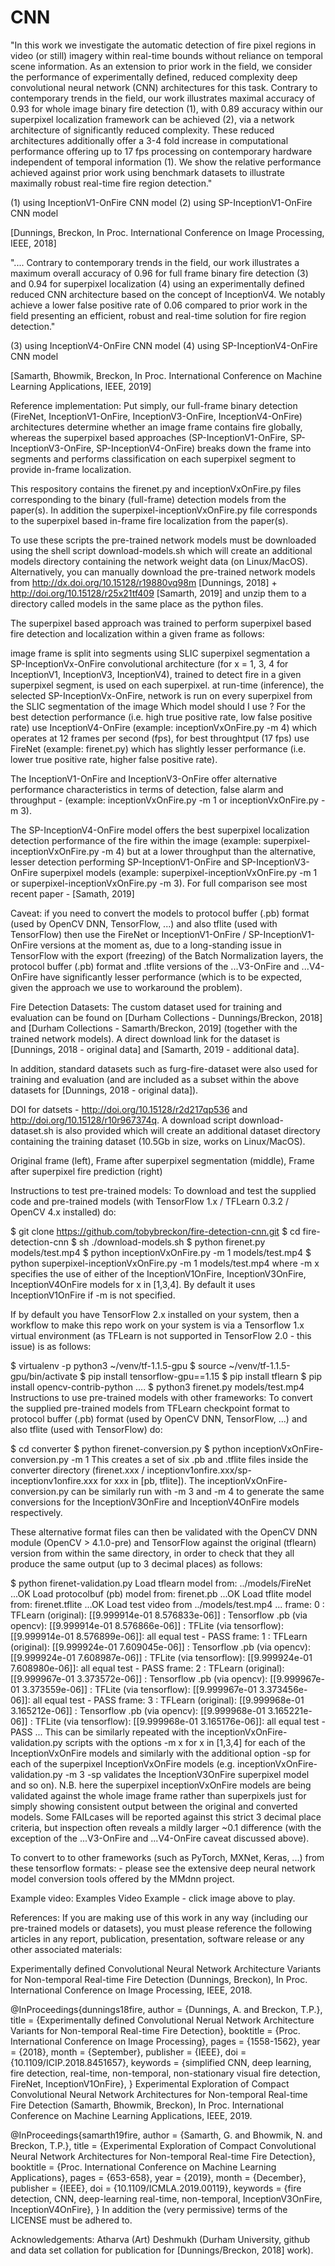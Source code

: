 # CNN
"In this work we investigate the automatic detection of fire pixel regions in video (or still) imagery within real-time bounds without reliance on temporal scene information. As an extension to prior work in the field, we consider the performance of experimentally defined, reduced complexity deep convolutional neural network (CNN) architectures for this task. Contrary to contemporary trends in the field, our work illustrates maximal accuracy of 0.93 for whole image binary fire detection (1), with 0.89 accuracy within our superpixel localization framework can be achieved (2), via a network architecture of significantly reduced complexity. These reduced architectures additionally offer a 3-4 fold increase in computational performance offering up to 17 fps processing on contemporary hardware independent of temporal information (1). We show the relative performance achieved against prior work using benchmark datasets to illustrate maximally robust real-time fire region detection."

(1) using InceptionV1-OnFire CNN model (2) using SP-InceptionV1-OnFire CNN model

[Dunnings, Breckon, In Proc. International Conference on Image Processing, IEEE, 2018]

".... Contrary to contemporary trends in the field, our work illustrates a maximum overall accuracy of 0.96 for full frame binary fire detection (3) and 0.94 for superpixel localization (4) using an experimentally defined reduced CNN architecture based on the concept of InceptionV4. We notably achieve a lower false positive rate of 0.06 compared to prior work in the field presenting an efficient, robust and real-time solution for fire region detection."

(3) using InceptionV4-OnFire CNN model (4) using SP-InceptionV4-OnFire CNN model

[Samarth, Bhowmik, Breckon, In Proc. International Conference on Machine Learning Applications, IEEE, 2019]

Reference implementation:
Put simply, our full-frame binary detection (FireNet, InceptionV1-OnFire, InceptionV3-OnFire, InceptionV4-OnFire) architectures determine whether an image frame contains fire globally, whereas the superpixel based approaches (SP-InceptionV1-OnFire, SP-InceptionV3-OnFire, SP-InceptionV4-OnFire) breaks down the frame into segments and performs classification on each superpixel segment to provide in-frame localization.

This respository contains the firenet.py and inceptionVxOnFire.py files corresponding to the binary (full-frame) detection models from the paper(s). In addition the superpixel-inceptionVxOnFire.py file corresponds to the superpixel based in-frame fire localization from the paper(s).

To use these scripts the pre-trained network models must be downloaded using the shell script download-models.sh which will create an additional models directory containing the network weight data (on Linux/MacOS). Alternatively, you can manually download the pre-trained network models from http://dx.doi.org/10.15128/r19880vq98m [Dunnings, 2018] + http://doi.org/10.15128/r25x21tf409 [Samarth, 2019] and unzip them to a directory called models in the same place as the python files.

The superpixel based approach was trained to perform superpixel based fire detection and localization within a given frame as follows:

image frame is split into segments using SLIC superpixel segmentation
a SP-InceptionVx-OnFire convolutional architecture (for x = 1, 3, 4 for InceptionV1, InceptionV3, InceptionV4), trained to detect fire in a given superpixel segment, is used on each superpixel.
at run-time (inference), the selected SP-InceptionVx-OnFire, network is run on every superpixel from the SLIC segmentation of the image
Which model should I use ?
For the best detection performance (i.e. high true positive rate, low false positive rate) use InceptionV4-OnFire (example: inceptionVxOnFire.py -m 4) which operates at 12 frames per second (fps), for best throughtput (17 fps) use FireNet (example: firenet.py) which has slightly lesser performance (i.e. lower true positive rate, higher false positive rate).

The InceptionV1-OnFire and InceptionV3-OnFire offer alternative performance characteristics in terms of detection, false alarm and throughput - (example: inceptionVxOnFire.py -m 1 or inceptionVxOnFire.py -m 3).

The SP-InceptionV4-OnFire model offers the best superpixel localization detection performance of the fire within the image (example: superpixel-inceptionVxOnFire.py -m 4) but at a lower throughput than the alternative, lesser detection performing SP-InceptionV1-OnFire and SP-InceptionV3-OnFire superpixel models (example: superpixel-inceptionVxOnFire.py -m 1 or superpixel-inceptionVxOnFire.py -m 3). For full comparison see most recent paper - [Samath, 2019]

Caveat: if you need to convert the models to protocol buffer (.pb) format (used by OpenCV DNN, TensorFlow, ...) and also tflite (used with TensorFlow) then use the FireNet or InceptionV1-OnFire / SP-InceptionV1-OnFire versions at the moment as, due to a long-standing issue in TensorFlow with the export (freezing) of the Batch Normalization layers, the protocol buffer (.pb) format and .tflite versions of the ...V3-OnFire and ...V4-OnFire have significantly lesser performance (which is to be expected, given the approach we use to workaround the problem).

Fire Detection Datasets:
The custom dataset used for training and evaluation can be found on [Durham Collections - Dunnings/Breckon, 2018] and [Durham Collections - Samarth/Breckon, 2019] (together with the trained network models). A direct download link for the dataset is [Dunnings, 2018 - original data] and [Samarth, 2019 - additional data].

In addition, standard datasets such as furg-fire-dataset were also used for training and evaluation (and are included as a subset within the above datasets for [Dunnings, 2018 - original data]).

DOI for datsets - http://doi.org/10.15128/r2d217qp536 and http://doi.org/10.15128/r10r967374q.
A download script download-dataset.sh is also provided which will create an additional dataset directory containing the training dataset (10.5Gb in size, works on Linux/MacOS).

 Original frame (left), Frame after superpixel segmentation (middle), Frame after superpixel fire prediction (right)

Instructions to test pre-trained models:
To download and test the supplied code and pre-trained models (with TensorFlow 1.x / TFLearn 0.3.2 / OpenCV 4.x installed) do:

$ git clone https://github.com/tobybreckon/fire-detection-cnn.git
$ cd fire-detection-cnn
$ sh ./download-models.sh
$ python firenet.py models/test.mp4
$ python inceptionVxOnFire.py -m 1 models/test.mp4
$ python superpixel-inceptionVxOnFire.py -m 1 models/test.mp4
where -m x specifies the use of either of the InceptionV1OnFire, InceptionV3OnFire, InceptionV4OnFire models for x in [1,3,4]. By default it uses InceptionV1OnFire if -m is not specified.

If by default you have TensorFlow 2.x installed on your system, then a workflow to make this repo work on your system is via a Tensorflow 1.x virtual environment (as TFLearn is not supported in TensorFlow 2.0 - this issue) is as follows:

$ virtualenv -p python3 ~/venv/tf-1.1.5-gpu
$ source ~/venv/tf-1.1.5-gpu/bin/activate
$ pip install tensorflow-gpu==1.15
$ pip install tflearn
$ pip install opencv-contrib-python
....
$ python3 firenet.py models/test.mp4
Instructions to use pre-trained models with other frameworks:
To convert the supplied pre-trained models from TFLearn checkpoint format to protocol buffer (.pb) format (used by OpenCV DNN, TensorFlow, ...) and also tflite (used with TensorFlow) do:

$ cd converter
$ python firenet-conversion.py
$ python inceptionVxOnFire-conversion.py -m 1
This creates a set of six .pb and .tflite files inside the converter directory (firenet.xxx / inceptionv1onfire.xxx/sp-inceptionv1onfire.xxx for xxx in [pb, tflite]). The inceptionVxOnFire-conversion.py can be similarly run with -m 3 and -m 4 to generate the same conversions for the InceptionV3OnFire and InceptionV4OnFire models respectively.

These alternative format files can then be validated with the OpenCV DNN module (OpenCV > 4.1.0-pre) and TensorFlow against the original (tflearn) version from within the same directory, in order to check that they all produce the same output (up to 3 decimal places) as follows:

$ python firenet-validation.py
Load tflearn model from: ../models/FireNet ...OK
Load protocolbuf (pb) model from: firenet.pb ...OK
Load tflite model from: firenet.tflite ...OK
Load test video from ../models/test.mp4 ...
frame: 0        : TFLearn (original): [[9.999914e-01 8.576833e-06]]     : Tensorflow .pb (via opencv): [[9.999914e-01 8.576866e-06]]    : TFLite (via tensorflow): [[9.999914e-01 8.576899e-06]]: all equal test - PASS
frame: 1        : TFLearn (original): [[9.999924e-01 7.609045e-06]]     : Tensorflow .pb (via opencv): [[9.999924e-01 7.608987e-06]]    : TFLite (via tensorflow): [[9.999924e-01 7.608980e-06]]: all equal test - PASS
frame: 2        : TFLearn (original): [[9.999967e-01 3.373572e-06]]     : Tensorflow .pb (via opencv): [[9.999967e-01 3.373559e-06]]    : TFLite (via tensorflow): [[9.999967e-01 3.373456e-06]]: all equal test - PASS
frame: 3        : TFLearn (original): [[9.999968e-01 3.165212e-06]]     : Tensorflow .pb (via opencv): [[9.999968e-01 3.165221e-06]]    : TFLite (via tensorflow): [[9.999968e-01 3.165176e-06]]: all equal test - PASS
...
This can be similarly repeated with the inceptionVxOnFire-validation.py scripts with the options -m x for x in [1,3,4] for each of the InceptionVxOnFire models and similarly with the additional option -sp for each of the superpixel InceptionVxOnFire models (e.g. inceptionVxOnFire-validation.py -m 3 -sp validates the InceptionV3OnFire superpixel model and so on). N.B. here the superpixel inceptionVxOnFire models are being validated against the whole image frame rather than superpixels just for simply showing consistent output between the original and converted models. Some FAILcases will be reported against this strict 3 decimal place criteria, but inspection often reveals a mildly larger ~0.1 difference (with the exception of the ...V3-OnFire and ...V4-OnFire caveat discussed above).

To convert to to other frameworks (such as PyTorch, MXNet, Keras, ...) from these tensorflow formats: - please see the extensive deep neural network model conversion tools offered by the MMdnn project.

Example video:
Examples Video Example - click image above to play.

References:
If you are making use of this work in any way (including our pre-trained models or datasets), you must please reference the following articles in any report, publication, presentation, software release or any other associated materials:

Experimentally defined Convolutional Neural Network Architecture Variants for Non-temporal Real-time Fire Detection (Dunnings, Breckon), In Proc. International Conference on Image Processing, IEEE, 2018.

@InProceedings{dunnings18fire,
  author =     {Dunnings, A. and Breckon, T.P.},
  title =      {Experimentally defined Convolutional Nerual Network Architecture Variants for Non-temporal Real-time Fire Detection},
  booktitle =  {Proc. International Conference on Image Processing},
  pages =      {1558-1562},
  year =       {2018},
  month =      {September},
  publisher =  {IEEE},
  doi =        {10.1109/ICIP.2018.8451657},
  keywords =   {simplified CNN, deep learning, fire detection, real-time, non-temporal, non-stationary visual fire detection, FireNet, InceptionV1OnFire},
}
Experimental Exploration of Compact Convolutional Neural Network Architectures for Non-temporal Real-time Fire Detection (Samarth, Bhowmik, Breckon), In Proc. International Conference on Machine Learning Applications, IEEE, 2019.

@InProceedings{samarth19fire,
  author =    {Samarth, G. and Bhowmik, N. and Breckon, T.P.},
  title =     {Experimental Exploration of Compact Convolutional Neural Network Architectures for Non-temporal Real-time Fire Detection},
  booktitle = {Proc. International Conference on Machine Learning Applications},
  pages =     {653-658},
  year =      {2019},
  month =     {December},
  publisher = {IEEE},
  doi =       {10.1109/ICMLA.2019.00119},
  keywords =  {fire detection, CNN, deep-learning real-time, non-temporal, InceptionV3OnFire, InceptionV4OnFire},
}
In addition the (very permissive) terms of the LICENSE must be adhered to.

Acknowledgements:
Atharva (Art) Deshmukh (Durham University, github and data set collation for publication for [Dunnings/Breckon, 2018] work).
